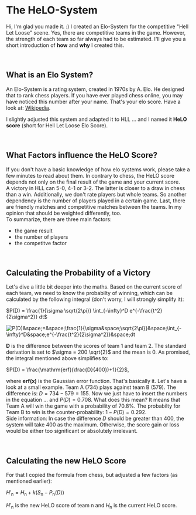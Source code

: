 # The HeLO-System

Hi, I'm glad you made it. :)
I created an Elo-System for the competitive "Hell Let Loose" scene. Yes, there are competitive teams in the game. However, the strength of each team so far always had to be estimated. I'll give you a short introduction of **how** and **why** I created this.

<br />

## What is an Elo System?
An Elo-System is a rating system, created in 1970s by A. Elo. He designed that to rank chess players.
If you have ever played chess online, you may have noticed this number after your name. That's your elo score.
Have a look at: [Wikipedia](https://en.wikipedia.org/wiki/Elo_rating_system).

I slightly adjusted this system and adapted it to HLL ... and I named it **HeLO score** (short for Hell Let Loose Elo Score).

<br />

## What Factors influence the HeLO Score?
If you don't have a basic knowledge of how elo systems work, please take a few minutes to read about them. In contrary to chess, the HeLO score depends not only on the final result of the game and your current score. <br />
A victory in HLL can 5-0, 4-1 or 3-2. The latter is closer to a draw in chess than a win. Additionally, we don't rate players but whole teams. So another dependency is the number of players played in a certain game. Last, there are friendly matches and competitive matches between the teams. In my opinion that should be weighted differently, too. <br />
To summarize, there are three main factors:
* the game result
* the number of players
* the competitve factor

<br />

## Calculating the Probability of a Victory
Let's dive a little bit deeper into the maths. Based on the current score of each team, we need to know the probabilty of winning, which can be calculated by the following integral (don't worry, I will strongly simplify it):

$P(D) = \frac{1}{\sigma \sqrt{2\pi}} \int_{-\infty}^D e^{-\frac{t^2}{2\sigma^2}} dt$

![P(D)&space;=&space;\frac{1}{\sigma&space;\sqrt{2\pi}}&space;\int_{-\infty}^D&space;e^{-\frac{t^2}{2\sigma^2}}&space;dt](https://latex.codecogs.com/svg.image?\bg_white&space)

**D** is the difference between the scores of team 1 and team 2. The standard derivation is set to $\sigma = 200 \sqrt{2}$ and the mean is 0. As promised, the integral mentioned above simplifies to:

$P(D) = \frac{\mathrm{erf}(\frac{D}{400})+1}{2}$,

where **erf(x)** is the Gaussian error function. That's basically it. Let's have a look at a small example. Team A (734) plays against team B (579). The difference is: $D = 734 - 579 = 155$. Now we just have to insert the numbers in the equation ... and $P(D) = 0.708$. What does this mean? It means that Team A will win the game with a probability of 70.8%. The probabilty for Team B to win is the counter-probability: $1 - P(D) = 0.292$. <br />
Side information: In case the difference $D$ should be greater than 400, the system will take 400 as the maximum. Otherwise, the score gain or loss would be either too significant or absolutely irrelevant.

<br />

## Calculating the new HeLO Score
For that I copied the formula from chess, but adjusted a few factors (as mentioned earlier):

$H'_\mathrm{n} = H_\mathrm{n} + k(S_\mathrm{n}-P_\mathrm{n}(D))$

$H'_\mathrm{n}$ is the new HeLO score of team n and $H_\mathrm{n}$ is the current HeLO score.
